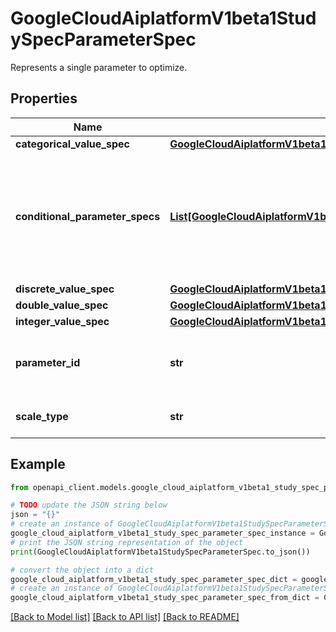 # GoogleCloudAiplatformV1beta1StudySpecParameterSpec

Represents a single parameter to optimize.

## Properties

Name | Type | Description | Notes
------------ | ------------- | ------------- | -------------
**categorical_value_spec** | [**GoogleCloudAiplatformV1beta1StudySpecParameterSpecCategoricalValueSpec**](GoogleCloudAiplatformV1beta1StudySpecParameterSpecCategoricalValueSpec.md) |  | [optional] 
**conditional_parameter_specs** | [**List[GoogleCloudAiplatformV1beta1StudySpecParameterSpecConditionalParameterSpec]**](GoogleCloudAiplatformV1beta1StudySpecParameterSpecConditionalParameterSpec.md) | A conditional parameter node is active if the parameter&#39;s value matches the conditional node&#39;s parent_value_condition. If two items in conditional_parameter_specs have the same name, they must have disjoint parent_value_condition. | [optional] 
**discrete_value_spec** | [**GoogleCloudAiplatformV1beta1StudySpecParameterSpecDiscreteValueSpec**](GoogleCloudAiplatformV1beta1StudySpecParameterSpecDiscreteValueSpec.md) |  | [optional] 
**double_value_spec** | [**GoogleCloudAiplatformV1beta1StudySpecParameterSpecDoubleValueSpec**](GoogleCloudAiplatformV1beta1StudySpecParameterSpecDoubleValueSpec.md) |  | [optional] 
**integer_value_spec** | [**GoogleCloudAiplatformV1beta1StudySpecParameterSpecIntegerValueSpec**](GoogleCloudAiplatformV1beta1StudySpecParameterSpecIntegerValueSpec.md) |  | [optional] 
**parameter_id** | **str** | Required. The ID of the parameter. Must not contain whitespaces and must be unique amongst all ParameterSpecs. | [optional] 
**scale_type** | **str** | How the parameter should be scaled. Leave unset for &#x60;CATEGORICAL&#x60; parameters. | [optional] 

## Example

```python
from openapi_client.models.google_cloud_aiplatform_v1beta1_study_spec_parameter_spec import GoogleCloudAiplatformV1beta1StudySpecParameterSpec

# TODO update the JSON string below
json = "{}"
# create an instance of GoogleCloudAiplatformV1beta1StudySpecParameterSpec from a JSON string
google_cloud_aiplatform_v1beta1_study_spec_parameter_spec_instance = GoogleCloudAiplatformV1beta1StudySpecParameterSpec.from_json(json)
# print the JSON string representation of the object
print(GoogleCloudAiplatformV1beta1StudySpecParameterSpec.to_json())

# convert the object into a dict
google_cloud_aiplatform_v1beta1_study_spec_parameter_spec_dict = google_cloud_aiplatform_v1beta1_study_spec_parameter_spec_instance.to_dict()
# create an instance of GoogleCloudAiplatformV1beta1StudySpecParameterSpec from a dict
google_cloud_aiplatform_v1beta1_study_spec_parameter_spec_from_dict = GoogleCloudAiplatformV1beta1StudySpecParameterSpec.from_dict(google_cloud_aiplatform_v1beta1_study_spec_parameter_spec_dict)
```
[[Back to Model list]](../README.md#documentation-for-models) [[Back to API list]](../README.md#documentation-for-api-endpoints) [[Back to README]](../README.md)


